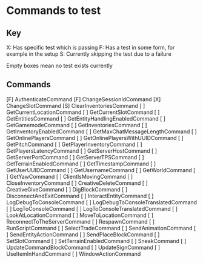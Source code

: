 # Commands to test

## Key

  X: Has specific test which is passing
  F: Has a test in some form, for example in the setup
  S: Currently skipping the test due to a failure

  Empty boxes mean no test exists currently

## Commands

 [F] AuthenticateCommand
 [F] ChangeSessionIdCommand
 [X] ChangeSlotCommand
 [S] ClearInventoriesCommand
 [ ] GetCurrentLocationCommand
 [ ] GetCurrentSlotCommand
 [ ] GetEntitiesCommand
 [ ] GetEntityHandlingEnabledCommand
 [ ] GetGamemodeCommand
 [ ] GetInventoriesCommand
 [ ] GetInventoryEnabledCommand
 [ ] GetMaxChatMessageLengthCommand
 [ ] GetOnlinePlayersCommand
 [ ] GetOnlinePlayersWithUUIDCommand
 [ ] GetPitchCommand
 [ ] GetPlayerInventoryCommand
 [ ] GetPlayersLatencyCommand
 [ ] GetServerHostCommand
 [ ] GetServerPortCommand
 [ ] GetServerTPSCommand
 [ ] GetTerrainEnabledCommand
 [ ] GetTimestampCommand
 [ ] GetUserUUIDCommand
 [ ] GetUsernameCommand
 [ ] GetWorldCommand
 [ ] GetYawCommand
 [ ] ClientIsMovingCommand
 [ ] CloseInventoryCommand
 [ ] CreativeDeleteCommand
 [ ] CreativeGiveCommand
 [ ] DigBlockCommand
 [ ] DisconnectAndExitCommand
 [ ] InteractEntityCommand
 [ ] LogDebugToConsoleCommand
 [ ] LogDebugToConsoleTranslatedCommand
 [ ] LogToConsoleCommand
 [ ] LogToConsoleTranslatedCommand
 [ ] LookAtLocationCommand
 [ ] MoveToLocationCommand
 [ ] ReconnectToTheServerCommand
 [ ] RespawnCommand
 [ ] RunScriptCommand
 [ ] SelectTradeCommand
 [ ] SendAnimationCommand
 [ ] SendEntityActionCommand
 [ ] SendPlaceBlockCommand
 [ ] SetSlotCommand
 [ ] SetTerrainEnabledCommand
 [ ] SneakCommand
 [ ] UpdateCommandBlockCommand
 [ ] UpdateSignCommand
 [ ] UseItemInHandCommand
 [ ] WindowActionCommand
